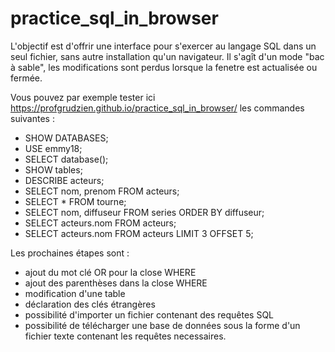 # practice_sql_in_browser

L'objectif est d'offrir une interface pour s'exercer au langage SQL dans un seul fichier, sans autre installation qu'un navigateur.
Il s'agît d'un mode "bac à sable", les modifications sont perdus lorsque la fenetre est actualisée ou fermée.

Vous pouvez par exemple tester ici https://profgrudzien.github.io/practice_sql_in_browser/ les commandes suivantes :

+ SHOW DATABASES;
+ USE emmy18;
+ SELECT database();
+ SHOW tables;
+ DESCRIBE acteurs;
+ SELECT nom, prenom FROM acteurs;
+ SELECT * FROM tourne;
+ SELECT nom, diffuseur FROM series ORDER BY diffuseur;
+ SELECT acteurs.nom FROM acteurs;
+ SELECT acteurs.nom FROM acteurs LIMIT 3 OFFSET 5;

Les prochaines étapes sont :

+ ajout du mot clé OR pour la close WHERE
+ ajout des parenthèses dans la close WHERE
+ modification d'une table
+ déclaration des clés étrangères
+ possibilité d'importer un fichier contenant des requêtes SQL
+ possibilité de télécharger une base de données sous la forme d'un fichier texte contenant les requêtes necessaires.

